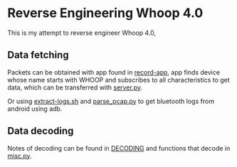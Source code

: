 # Reverse Engineering Whoop 4.0

This is my attempt to reverse engineer Whoop 4.0,


## Data fetching

Packets can be obtained with app found in [record-app](./record-app/), app finds device whose name starts with WHOOP and subscribes to all characteristics to get data, which can be transferred with [server.py](./server.py).

Or using [extract-logs.sh](./extract-logs.sh) and [parse_pcap.py](./parse_pcap.py) to get bluetooth logs from android using adb.

## Data decoding

Notes of decoding can be found in [DECODING](./DECODING.md) and functions that decode in [misc.py](./misc.py). 